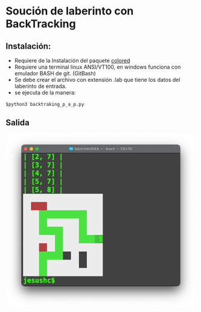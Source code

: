 # Soución de laberinto con BackTracking

## Instalación:
- Requiere de la Instalación del paquete [colored](https://pypi.org/project/colored/)
- Requiere una terminal linux  ANSI/VT100, en windows funciona con emulador BASH de git. (GitBash)
- Se debe crear el archivo con extensión .lab que tiene los datos del laberinto de entrada.
- se ejecuta de la manera:

```
$python3 backtraking_p_a_p.py
```
## Salida
![Salida](salida.png)
